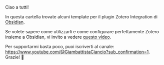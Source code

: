 Ciao a tutti!

In questa cartella trovate alcuni template per il plugin Zotero Integration di [Obsidian](https://youtu.be/D5GCovyR2DM). 

Se volete sapere come utilizzarli e come configurare perfettamente Zotero insieme a Obsidian, vi invito a vedere [questo video](https://youtu.be/ieGug738nfs).

Per supportarmi basta poco, puoi iscriverti al canale: https://www.youtube.com/@GiambattistaCiancio?sub_confirmation=1. Grazie! 🙏